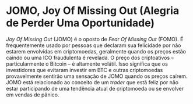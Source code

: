 # JOMO, Joy Of Missing Out (Alegria de Perder Uma Oportunidade)

_Joy Of Missing Out_ (JOMO) é o oposto de _Fear Of Missing Out_ (FOMO). É frequentemente usado por pessoas que declaram sua felicidade por não estarem envolvidas em criptomoedas, geralmente quando os preços estão caindo ou uma ICO fraudulenta é revelada. O preço dos criptoativos – particularmente o Bitcoin – é altamente volátil. Isso significa que os investidores que evitaram investir em BTC e outras criptomoedas provavelmente sentirão uma sensação de JOMO quando os preços caírem. JOMO está relacionado ao conceito de um _trader_ que está feliz por não estar participando de uma tendência atual de criptomoeda ou se envolver em vendas de pânico.